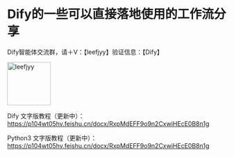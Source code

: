 # Dify的一些可以直接落地使用的工作流分享

Dify智能体交流群，请＋V：【leefjyy】验证信息：【Dify】

<img width="100" alt="leefjyy" src="https://github.com/user-attachments/assets/9e00cd52-fbd5-4116-8372-23779582de10" />


Dify 文字版教程（更新中）：https://p104wt05hv.feishu.cn/docx/RxpMdEFF9o9n2CxwiHEcE0B8n1g

Python3 文字版教程（更新中）：https://p104wt05hv.feishu.cn/docx/RxpMdEFF9o9n2CxwiHEcE0B8n1g

